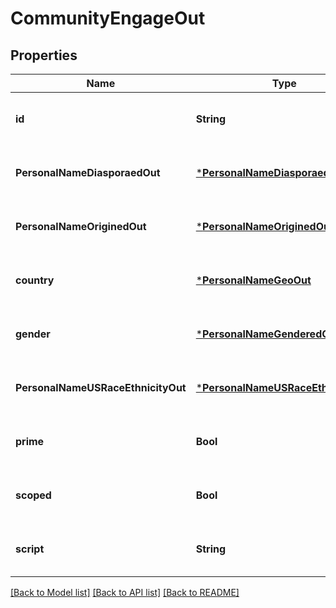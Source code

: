 # CommunityEngageOut


## Properties
Name | Type | Description | Notes
------------ | ------------- | ------------- | -------------
**id** | **String** |  | [optional] [default to nothing]
**PersonalNameDiasporaedOut** | [***PersonalNameDiasporaedOut**](PersonalNameDiasporaedOut.md) |  | [optional] [default to nothing]
**PersonalNameOriginedOut** | [***PersonalNameOriginedOut**](PersonalNameOriginedOut.md) |  | [optional] [default to nothing]
**country** | [***PersonalNameGeoOut**](PersonalNameGeoOut.md) |  | [optional] [default to nothing]
**gender** | [***PersonalNameGenderedOut**](PersonalNameGenderedOut.md) |  | [optional] [default to nothing]
**PersonalNameUSRaceEthnicityOut** | [***PersonalNameUSRaceEthnicityOut**](PersonalNameUSRaceEthnicityOut.md) |  | [optional] [default to nothing]
**prime** | **Bool** |  | [optional] [default to nothing]
**scoped** | **Bool** |  | [optional] [default to nothing]
**script** | **String** |  | [optional] [default to nothing]


[[Back to Model list]](../README.md#models) [[Back to API list]](../README.md#api-endpoints) [[Back to README]](../README.md)


